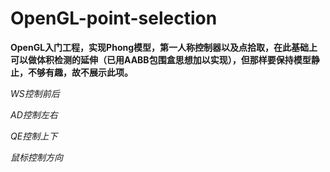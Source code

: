 # OpenGL-point-selection

**OpenGL入门工程，实现Phong模型，第一人称控制器以及点拾取，在此基础上可以做体积检测的延伸（已用AABB包围盒思想加以实现），但那样要保持模型静止，不够有趣，故不展示此项。**

*WS控制前后*

*AD控制左右*

*QE控制上下*

*鼠标控制方向*
